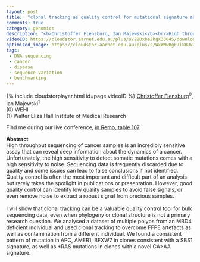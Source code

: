 ```yaml
---
layout: post
title:  "clonal tracking as quality control for mutational signature analysis"
comments: true
category: genomics
description: "<b>Christoffer Flensburg, Ian Majewski</b><br/>High throughput sequencing of cancer samples is an..."
videoID: https://cloudstor.aarnet.edu.au/plus/s/22DxbaJhgX3304S/download
optimized_image: https://cloudstor.aarnet.edu.au/plus/s/WxWNwBgFJlkBUx1/download
tags:
 - DNA sequencing
 - cancer
 - disease
 - sequence variation
 - benchmarking
---
```

{% include cloudstorplayer.html id=page.videoID %}
<u>Christoffer Flensburg</u><sup>0</sup>, Ian Majewski<sup>1</sup><br/>
\(0\) WEHI<br/>
\(1\) Walter Eliza Hall Institute of Medical Research

Find me during our live conference, [in Remo, table 107](https://remo.co)

<b>Abstract</b><br/>
High throughput sequencing of cancer samples is an incredibly sensitive assay that can reveal deep information about the dynamics of a cancer. Unfortunately, the high sensitivity to detect somatic mutations comes with a high sensitivity to noise. Sequencing data is frequently discarded due to quality and some issues can lead to false conclusions if not identified. Quality control is often the most important and difficult part of an analysis but rarely takes the spotlight in publications or presentation. However, good quality control can identify low quality samples to avoid false signals, or even remove noise to extract a robust signal from precious samples.<br/><br/>I will show that clonal tracking can be a valuable quality control tool for bulk sequencing data, even when phylogeny or clonal structure is not a primary research question. We analysed a dataset of multiple polyps from an MBD4 deficient individual and used clonal tracking to overcome FFPE artefacts as well as contamination from a different individual. We found a consistent pattern of mutation in APC, AMER1, BFXW7 in clones consistent with a SBS1 signature, as well as \*RAS mutations in clones with a novel CA&gt;AA signature.<br/>
